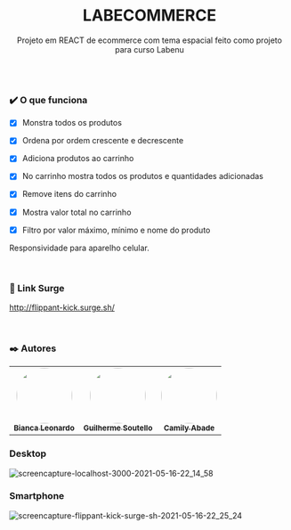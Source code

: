 <h1 align='center'>LABECOMMERCE</h1>
<p align='center'>Projeto em REACT de ecommerce com tema espacial feito como projeto para curso Labenu</p>
<br /><br />



### :heavy_check_mark: O que funciona
- [x] Monstra todos os produtos
- [x] Ordena por ordem crescente e decrescente
- [x] Adiciona produtos ao carrinho
- [x] No carrinho mostra todos os produtos e quantidades adicionadas
- [x] Remove itens do carrinho
- [x] Mostra valor total no carrinho
- [x] Filtro por valor máximo, mínimo e nome do produto


Responsividade para aparelho celular.
<br />

<br />

### :rocket: Link Surge 

http://flippant-kick.surge.sh/

<br />

### :black_nib: Autores 
<table>
  <tr>
    <td align="center"><a href="https://github.com/Biancasleonardo"><img style="border-radius: 50%;" src="https://avatars.githubusercontent.com/u/61589574?v=4" width="100px;" alt=""/><br /><sub><b>Bianca Leonardo</b></sub></a><br />
    <td align="center"><a href="https://github.com/guilhermesoutello"><img style="border-radius: 50%;" src="https://avatars.githubusercontent.com/u/77966501?v=4" width="100px;" alt=""/><br /><sub><b>Guilherme Soutello</b></sub></a><br />
    <td align="center"><a href="https://github.com/CamilyAbade"><img style="border-radius: 50%;" src="https://avatars.githubusercontent.com/u/72481937?v=4" width="100px;" alt=""/><br /><sub><b>Camily Abade</b></sub></a><br />
  </tr>
</table>

### Desktop

![screencapture-localhost-3000-2021-05-16-22_14_58](https://user-images.githubusercontent.com/61589574/118420642-c071d500-b695-11eb-9367-c74095bee3b2.png)

### Smartphone

![screencapture-flippant-kick-surge-sh-2021-05-16-22_25_24](https://user-images.githubusercontent.com/61589574/118420658-d1224b00-b695-11eb-9ada-4ba1a9f3051a.png)



